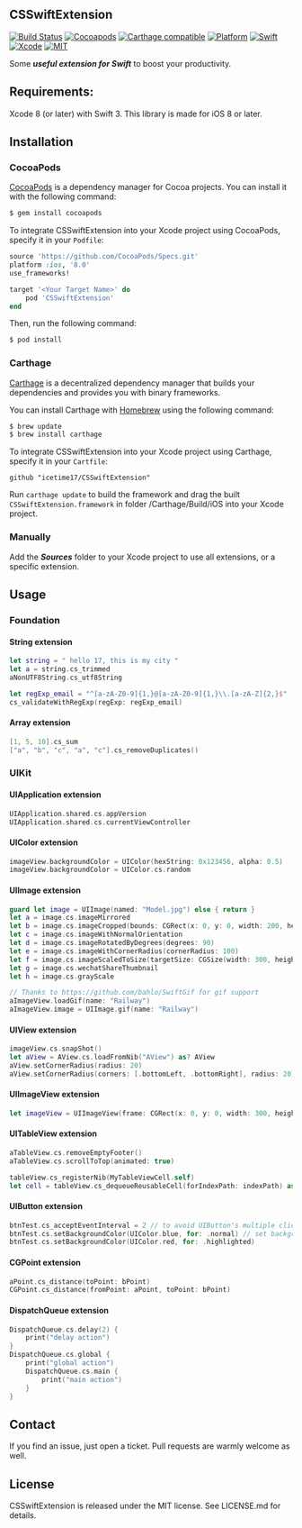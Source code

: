 ## CSSwiftExtension

[![Build Status](https://travis-ci.org/icetime17/CSSwiftExtension.svg?branch=master)](https://travis-ci.org/icetime17/CSSwiftExtension)
[![Cocoapods](https://img.shields.io/cocoapods/v/CSSwiftExtension.svg)](https://cocoapods.org/pods/CSSwiftExtension)
[![Carthage compatible](https://img.shields.io/badge/Carthage-Compatible-brightgreen.svg?style=flat)](https://github.com/Carthage/Carthage)
[![Platform](https://img.shields.io/badge/Platform-iOS-lightgrey.svg)](https://github.com/icetime17/CSSwiftExtension)
[![Swift](https://img.shields.io/badge/Swift-3.0-orange.svg)](https://swift.org)
[![Xcode](https://img.shields.io/badge/Xcode-8.0-blue.svg)](https://developer.apple.com/xcode)
[![MIT](https://img.shields.io/badge/License-MIT-red.svg)](https://opensource.org/licenses/MIT)

Some ***useful extension for Swift*** to boost your productivity.


## Requirements:
Xcode 8 (or later) with Swift 3. This library is made for iOS 8 or later.


## Installation

### CocoaPods

[CocoaPods](http://cocoapods.org) is a dependency manager for Cocoa projects. You can install it with the following command:

```bash
$ gem install cocoapods
```

To integrate CSSwiftExtension into your Xcode project using CocoaPods, specify it in your `Podfile`:

```ruby
source 'https://github.com/CocoaPods/Specs.git'
platform :ios, '8.0'
use_frameworks!

target '<Your Target Name>' do
    pod 'CSSwiftExtension'
end
```

Then, run the following command:

```bash
$ pod install
```

### Carthage

[Carthage](https://github.com/Carthage/Carthage) is a decentralized dependency manager that builds your dependencies and provides you with binary frameworks.

You can install Carthage with [Homebrew](http://brew.sh/) using the following command:

```bash
$ brew update
$ brew install carthage
```

To integrate CSSwiftExtension into your Xcode project using Carthage, specify it in your `Cartfile`:

```
github "icetime17/CSSwiftExtension"
```

Run `carthage update` to build the framework and drag the built `CSSwiftExtension.framework` in folder /Carthage/Build/iOS into your Xcode project.

### Manually

Add the ***Sources*** folder to your Xcode project to use all extensions, or a specific extension.


## Usage

### Foundation

#### String extension
```Swift
let string = " hello 17, this is my city "
let a = string.cs_trimmed
aNonUTF8String.cs_utf8String

let regExp_email = "^[a-zA-Z0-9]{1,}@[a-zA-Z0-9]{1,}\\.[a-zA-Z]{2,}$"
cs_validateWithRegExp(regExp: regExp_email)
```

#### Array extension
```Swift
[1, 5, 10].cs_sum
["a", "b", "c", "a", "c"].cs_removeDuplicates()
```


### UIKit

#### UIApplication extension
```Swift
UIApplication.shared.cs.appVersion
UIApplication.shared.cs.currentViewController
```

#### UIColor extension
```Swift
imageView.backgroundColor = UIColor(hexString: 0x123456, alpha: 0.5)
imageView.backgroundColor = UIColor.cs.random
```

#### UIImage extension
```Swift
guard let image = UIImage(named: "Model.jpg") else { return }
let a = image.cs.imageMirrored
let b = image.cs.imageCropped(bounds: CGRect(x: 0, y: 0, width: 200, height: 200))
let c = image.cs.imageWithNormalOrientation
let d = image.cs.imageRotatedByDegrees(degrees: 90)
let e = image.cs.imageWithCornerRadius(cornerRadius: 100)
let f = image.cs.imageScaledToSize(targetSize: CGSize(width: 300, height: 300), withOriginalRatio: true)
let g = image.cs.wechatShareThumbnail
let h = image.cs.grayScale

// Thanks to https://github.com/bahlo/SwiftGif for gif support
aImageView.loadGif(name: "Railway")
aImageView.image = UIImage.gif(name: "Railway")
```

#### UIView extension
```Swift
imageView.cs.snapShot()
let aView = AView.cs.loadFromNib("AView") as? AView
aView.setCornerRadius(radius: 20)
aView.setCornerRadius(corners: [.bottomLeft, .bottomRight], radius: 20)
```

#### UIImageView extension
```Swift
let imageView = UIImageView(frame: CGRect(x: 0, y: 0, width: 300, height: 500), blurEffectStyle: .light)
```

#### UITableView extension
```Swift
aTableView.cs.removeEmptyFooter()
aTableView.cs.scrollToTop(animated: true)

tableView.cs_registerNib(MyTableViewCell.self)
let cell = tableView.cs_dequeueReusableCell(forIndexPath: indexPath) as MyTableViewCell
```

#### UIButton extension
```Swift
btnTest.cs_acceptEventInterval = 2 // to avoid UIButton's multiple click operation
btnTest.cs.setBackgroundColor(UIColor.blue, for: .normal) // set backgroundColor
btnTest.cs.setBackgroundColor(UIColor.red, for: .highlighted)
```

#### CGPoint extension
```Swift
aPoint.cs_distance(toPoint: bPoint)
CGPoint.cs_distance(fromPoint: aPoint, toPoint: bPoint)
```

#### DispatchQueue extension
```Swift
DispatchQueue.cs.delay(2) {
    print("delay action")
}
DispatchQueue.cs.global {
    print("global action")
    DispatchQueue.cs.main {
        print("main action")
    }
}
```


## Contact

If you find an issue, just open a ticket. Pull requests are warmly welcome as well.


## License

CSSwiftExtension is released under the MIT license. See LICENSE.md for details.
